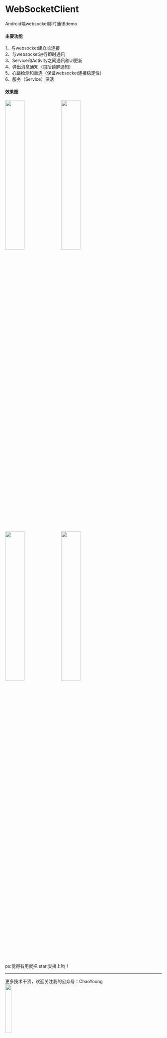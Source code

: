 # WebSocketClient
Android端websocket即时通讯demo


#### 主要功能
1、与websocket建立长连接<br>
2、与websocket进行即时通讯<br>
3、Service和Activity之间通讯和UI更新<br>
4、弹出消息通知（包括锁屏通知）<br>
5、心跳检测和重连（保证websocket连接稳定性）<br>
6、服务（Service）保活<br>

#### 效果图
<div>
<img src="https://github.com/yangxch/WebSocketClient/raw/master/screenshot/chatntf.jpg" width="35%" height="35%">
<img src="https://github.com/yangxch/WebSocketClient/raw/master/screenshot/chat.jpg" width="35%" height="35%">
  <br><br>
<img src="https://github.com/yangxch/WebSocketClient/raw/master/screenshot/notification.jpg" width="35%" height="35%">
<img src="https://github.com/yangxch/WebSocketClient/raw/master/screenshot/lockmsg.jpg" width="35%" height="35%">
</div>

<br>
ps:觉得有用就把 star 安排上哟！

***
更多技术干货，欢迎关注我的公众号：ChaoYoung
<br><img src="https://github.com/yangxch/WebSocketClient/raw/master/screenshot/qrcode_chaoyoung.jpg" width="20%" height="20%">
